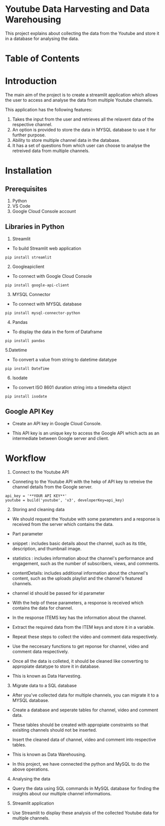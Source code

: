 # Youtube Data Harvesting and Data Warehousing

This project explains about collecting the data from the Youtube and store it in a database for analysing the data.

# Table of Contents

# Introduction

The main aim of the project is to create a streamlit application which allows the user to access and analyse the data from multiple Youtube channels.

This application has the following features:

1. Takes the input from the user and retrieves all the relavent data of the respective channel.
2. An option is provided to store the data in MYSQL database to use it for further purpose.
3. Ability to store multiple channel data in the database.
4. It has a set of questions from which user can choose to analyse the retreived data from multiple channels.


# Installation

## Prerequisites

1. Python
2. VS Code
3. Google Cloud Console account

## Libraries in Python

1. Streamlit
   
* To build Streamlit web application

 ```
pip install streamlit
 ```


2. Googleapiclient

* To connect with Google Cloud Console

```
pip install google-api-client
```


3. MYSQL Connector

* To connect with MYSQL database

```
pip install mysql-connector-python

```


4. Pandas

* To display the data in the form of Dataframe

```
pip install pandas

```


5.Datetime

* To convert a value from string to datetime datatype
```
pip install DateTime
```


6. Isodate

* To convert ISO 8601 duration string into a timedelta object

```
pip install isodate

```

## Google API Key

* Create an API key in Google Cloud Console.
  
* This API key is an unique key to access the Google API which acts as an intermediate between Google server and client.


# Workflow

1. Connect to the Youtube API

* Conneting to the Youtube API with the hekp of API key to retreive the channel details from the Google server.

```
api_key = '**YOUR API KEY**'
youtube = build('youtube', 'v3', developerKey=api_key)

```

2. Storing  and cleaning data

* We should request the Youtube with some parameters and a response is received from the server which contains the data.

* Part parameter

* snippet : includes basic details about the channel, such as its title, description, and thumbnail image.
* statistics : includes information about the channel's performance and engagement, such as the number of subscribers, views, and comments.
* contentDetails: includes additional information about the channel's content, such as the uploads playlist and the channel's featured channels.

* channel id should be passed for id parameter

* With the help of these parameters, a response is received which contains the data for channel.

* In the response ITEMS key has the information about the channel.

* Extract the required data from the ITEM keys and store it in a variable.


* Repeat these steps to collect the video and comment data respectively.

* Use the neccesary functions to get reponse for channel, video and comment data respectively.

* Once all the data is colleted, it should be cleaned like converting to appropiate datatype to store it in database.

* This is known as Data Harvesting.


3. Migrate data to a SQL database

*  After you've collected data for multiple channels, you can migrate it to a MYSQL database.

* Create a database and seperate tables for channel, video and comment data.
  
* These tables should be created with appropiate constraints so that exisiting channels should not be inserted.

* Insert the cleaned data of channel, video and comment into respective tables.

* This is known as Data Warehousing.

* In this project, we have connected the python and MySQL to do the above operations.


4. Analysing the data

* Query the data using SQL commands in MySQL database for finding the insights about our multiple channel informations.


5. Streamlit application

* Use Streamlit to display these analysis of the collected Youtube data for multiple channels.












